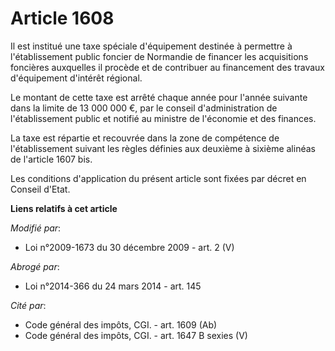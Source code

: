 # Article 1608

Il est institué une taxe spéciale d'équipement destinée à permettre à l'établissement public foncier de Normandie de financer
les acquisitions foncières auxquelles il procède et de contribuer au financement des travaux d'équipement d'intérêt
régional. 

Le montant de cette taxe est arrêté chaque année pour l'année suivante dans la limite de 13 000 000 €, par le conseil
d'administration de l'établissement public et notifié au ministre de l'économie et des finances. 

La taxe est répartie et recouvrée dans la zone de compétence de l'établissement suivant les règles définies aux deuxième à
sixième alinéas de l'article 1607 bis. 

Les conditions d'application du présent article sont fixées par décret en Conseil d'Etat.

**Liens relatifs à cet article**

_Modifié par_:

  - Loi n°2009-1673 du 30 décembre 2009 - art. 2 (V)

_Abrogé par_:

  - Loi n°2014-366 du 24 mars 2014 - art. 145

_Cité par_:

  - Code général des impôts, CGI. - art. 1609 (Ab)
  - Code général des impôts, CGI. - art. 1647 B sexies (V)

